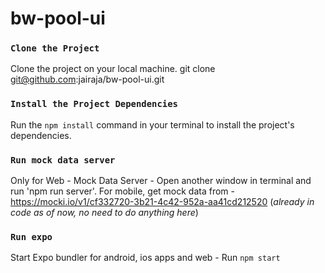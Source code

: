 # bw-pool-ui

### `Clone the Project`

Clone the project on your local machine.
git clone git@github.com:jairaja/bw-pool-ui.git

### `Install the Project Dependencies`

Run the `npm install` command in your terminal to install the project's dependencies.


### `Run mock data server`
Only for Web - Mock Data Server - Open another window in terminal and run 'npm run server'.
For mobile, get mock data from - https://mocki.io/v1/cf332720-3b21-4c42-952a-aa41cd212520 (_already in code as of now, no need to do anything here_)

### `Run expo`
Start Expo bundler for android, ios apps and web - Run `npm start`
